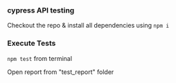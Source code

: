 ### cypress API testing

Checkout the repo & install all dependencies using `npm i`

### Execute Tests

`npm test` from terminal

Open report from "test_report" folder
